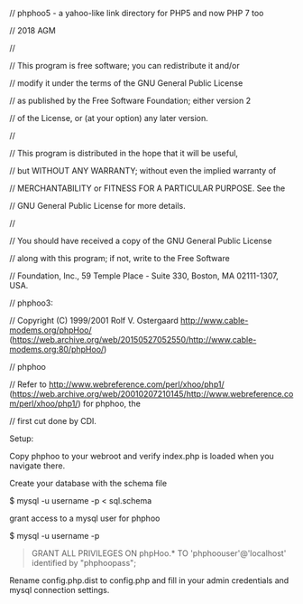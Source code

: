 // phphoo5 - a yahoo-like link directory for PHP5 and now PHP 7 too

// 2018 AGM

//

// This program is free software; you can redistribute it and/or

// modify it under the terms of the GNU General Public License

// as published by the Free Software Foundation; either version 2

// of the License, or (at your option) any later version.

//

// This program is distributed in the hope that it will be useful,

// but WITHOUT ANY WARRANTY; without even the implied warranty of

// MERCHANTABILITY or FITNESS FOR A PARTICULAR PURPOSE.  See the

// GNU General Public License for more details.

//

// You should have received a copy of the GNU General Public License

// along with this program; if not, write to the Free Software

// Foundation, Inc., 59 Temple Place - Suite 330, Boston, MA  02111-1307, USA.



// phphoo3:

// Copyright (C) 1999/2001 Rolf V. Ostergaard http://www.cable-modems.org/phpHoo/ (https://web.archive.org/web/20150527052550/http://www.cable-modems.org:80/phpHoo/)

// phphoo

// Refer to http://www.webreference.com/perl/xhoo/php1/ (https://web.archive.org/web/20010207210145/http://www.webreference.com/perl/xhoo/php1/) for phphoo, the

// first cut done by CDI.



Setup:


Copy phphoo to your webroot and verify index.php is loaded when you navigate there.

Create your database with the schema file

$ mysql -u username -p < sql.schema

grant access to a mysql user for phphoo 

$ mysql -u username -p

> GRANT ALL PRIVILEGES ON phpHoo.* TO 'phphoouser'@'localhost'  identified by "phphoopass";

Rename config.php.dist to config.php and fill in your admin credentials and mysql connection settings. 
